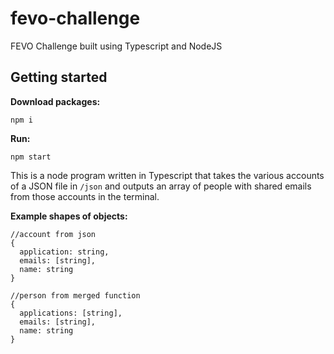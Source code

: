 # fevo-challenge

FEVO Challenge built using Typescript and NodeJS

## Getting started

**Download packages:**

```
npm i
```

**Run:**

```
npm start
```

This is a node program written in Typescript that takes the various accounts of a JSON file in `/json` and outputs an array of people with shared emails from those accounts in the terminal.

**Example shapes of objects:**

```
//account from json
{
  application: string,
  emails: [string],
  name: string
}

//person from merged function
{
  applications: [string],
  emails: [string],
  name: string
}
```
